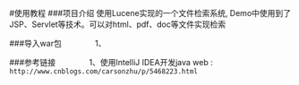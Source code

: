 #使用教程
###项目介绍
使用Lucene实现的一个文件检索系统, Demo中使用到了JSP、Servlet等技术。可以对html、pdf、doc等文件实现检索

###导入war包
&emsp;&emsp;&emsp;&emsp;1、

###参考链接
&emsp;&emsp;&emsp;&emsp;1、使用IntelliJ IDEA开发java web : `http://www.cnblogs.com/carsonzhu/p/5468223.html`

